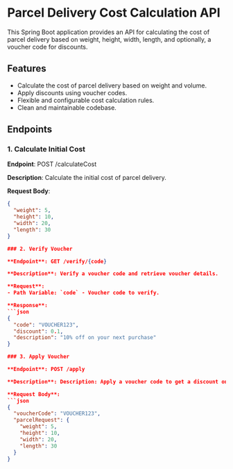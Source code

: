 # Parcel Delivery Cost Calculation API

This Spring Boot application provides an API for calculating the cost of parcel delivery based on weight, height, width, length, and optionally, a voucher code for discounts.

## Features

- Calculate the cost of parcel delivery based on weight and volume.
- Apply discounts using voucher codes.
- Flexible and configurable cost calculation rules.
- Clean and maintainable codebase.

## Endpoints

### 1. Calculate Initial Cost

**Endpoint**: POST /calculateCost

**Description**: Calculate the initial cost of parcel delivery.

**Request Body**:
```json
{
  "weight": 5,
  "height": 10,
  "width": 20,
  "length": 30
}

### 2. Verify Voucher

**Endpoint**: GET /verify/{code}

**Description**: Verify a voucher code and retrieve voucher details.

**Request**:
- Path Variable: `code` - Voucher code to verify.

**Response**:
```json
{
  "code": "VOUCHER123",
  "discount": 0.1,
  "description": "10% off on your next purchase"
}

### 3. Apply Voucher

**Endpoint**: POST /apply

**Description**: Description: Apply a voucher code to get a discount on the delivery cost.

**Request Body**:
```json
{
  "voucherCode": "VOUCHER123",
  "parcelRequest": {
    "weight": 5,
    "height": 10,
    "width": 20,
    "length": 30
  }
}